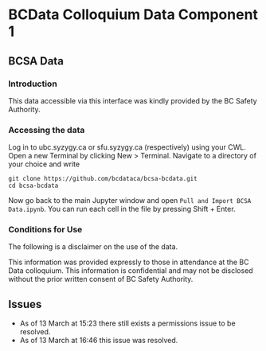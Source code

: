 # BCData Colloquium Data Component 1

## BCSA Data

### Introduction

This data accessible via this interface was kindly provided by the BC Safety Authority.

### Accessing the data

Log in to ubc.syzygy.ca or sfu.syzygy.ca (respectively) using your CWL. Open a new Terminal by clicking New > Terminal. Navigate to a directory of your choice and write

    git clone https://github.com/bcdataca/bcsa-bcdata.git
    cd bcsa-bcdata

Now go back to the main Jupyter window and open `Pull and Import BCSA Data.ipynb`. You can run each cell in the file by pressing Shift + Enter.  

### Conditions for Use

The following is a disclaimer on the use of the data.

This information was provided expressly to those in attendance at the BC Data colloquium. This information is confidential and may not be disclosed without the prior written consent of BC Safety Authority.

## Issues

* As of 13 March at 15:23 there still exists a permissions issue to be resolved.
* As of 13 March at 16:46 this issue was resolved.
